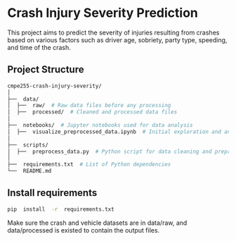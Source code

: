 # Crash Injury Severity Prediction
This project aims to predict the severity of injuries resulting from crashes based on various factors such as driver age, sobriety, party type, speeding, and time of the crash.
## Project Structure
```bash
cmpe255-crash-injury-severity/
│
├──  data/
│  ├──  raw/  # Raw data files before any processing
│  ├──  processed/  # Cleaned and processed data files
│
├──  notebooks/  # Jupyter notebooks used for data analysis
│  ├──  visualize_preprocessed_data.ipynb  # Initial exploration and analysis
│
├──  scripts/
│  ├──  preprocess_data.py  # Python script for data cleaning and preprocessing
│
├──  requirements.txt  # List of Python dependencies
└──  README.md
```
## Install requirements
```bash
pip  install  -r  requirements.txt
```
Make sure the crash and vehicle datasets are in data/raw, and data/processed is existed to contain the output files.